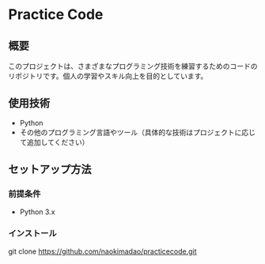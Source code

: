 # Practice Code

## 概要
このプロジェクトは、さまざまなプログラミング技術を練習するためのコードのリポジトリです。個人の学習やスキル向上を目的としています。

## 使用技術
- Python
- その他のプログラミング言語やツール（具体的な技術はプロジェクトに応じて追加してください）

## セットアップ方法
### 前提条件
- Python 3.x

### インストール
git clone https://github.com/naokimadao/practicecode.git
